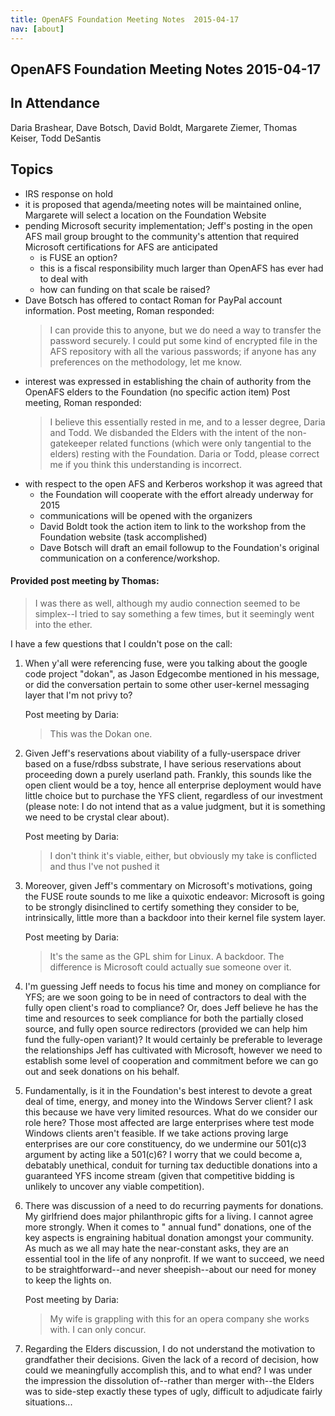 ```yaml
---
title: OpenAFS Foundation Meeting Notes  2015-04-17
nav: [about]
---
```


## OpenAFS Foundation Meeting Notes  2015-04-17 ##

## In Attendance ##

 Daria Brashear,
 Dave Botsch,
 David Boldt,
 Margarete Ziemer,
 Thomas Keiser,
 Todd DeSantis

## Topics ##

* IRS response on hold
* it is proposed that agenda/meeting notes will be maintained online, Margarete will select a location on the Foundation Website
* pending Microsoft security implementation; Jeff's posting in the open AFS mail group brought to the community's attention that required Microsoft certifications for AFS are anticipated
  + is FUSE an option?
  + this is a fiscal responsibility much larger than OpenAFS has ever had to deal with
  + how can funding on that scale be raised?
* Dave Botsch has offered to contact Roman for PayPal account information.
  Post meeting, Roman responded:
  > I can provide this to anyone, but we do need a way to transfer the password
  > securely.  I could put some kind of encrypted file in the AFS repository
  > with all the various passwords; if anyone has any preferences on the
  > methodology, let me know.
* interest was expressed in establishing the chain of authority from the OpenAFS elders to the Foundation (no specific action item) Post meeting, Roman responded:
  > I believe this essentially rested in me, and to a lesser degree, Daria and Todd.  We disbanded the Elders with the intent of the non-gatekeeper related functions (which were only tangential to the elders) resting with the Foundation.  Daria or Todd, please correct me if you think this understanding is incorrect.
* with respect to the open AFS and Kerberos workshop it was agreed that
  + the Foundation will cooperate with the effort already underway for 2015
  + communications will be opened with the organizers
  + David Boldt took the action item to link to the workshop from the Foundation website (task accomplished)
  + Dave Botsch will draft an email followup to the Foundation's original communication on a conference/workshop.

#### Provided post meeting by Thomas: ####

> I was there as well, although my audio connection seemed to be simplex--I tried to say something a few times, but it seemingly went into the ether.

I have a few questions that I couldn't pose on the call:

1) When y'all were referencing fuse, were you talking about the google code project "dokan", as Jason Edgecombe mentioned in his message, or did the conversation pertain to some other user-kernel messaging layer that I'm not privy to?

   Post meeting by Daria:

   > This was the Dokan one.  

2) Given Jeff's reservations about viability of a fully-userspace driver based on a fuse/rdbss substrate, I have serious reservations about proceeding down a purely userland path.  Frankly, this sounds like the open client would be a toy, hence all enterprise deployment would have little choice but to purchase the YFS client, regardless of our investment (please note: I do not intend that as a value judgment, but it is something we need to be crystal clear about).

   Post meeting by Daria:

   > I don't think it's viable, either, but obviously my take is conflicted and thus I've not pushed it

3) Moreover, given Jeff's commentary on Microsoft's motivations, going the FUSE route sounds to me like a quixotic endeavor: Microsoft is going to be strongly disinclined to certify something they consider to be, intrinsically, little more than a backdoor into their kernel file system layer.

   Post meeting by Daria:

   > It's the same as the GPL shim for Linux. A backdoor. The difference is Microsoft could actually sue someone over it.

4) I'm guessing Jeff needs to focus his time and money on compliance for YFS; are we soon going to be in need of contractors to deal with the fully open client's road to compliance?  Or, does Jeff believe he has the time and resources to seek compliance for both the partially closed source, and fully open source redirectors (provided we can help him fund the fully-open variant)?  It would certainly be preferable to leverage the relationships Jeff has cultivated with Microsoft, however we need to establish some level of cooperation and commitment before we can go out and seek donations on his behalf.

5) Fundamentally, is it in the Foundation's best interest to devote a great deal of time, energy, and money into the Windows Server client?  I ask this because we have very limited resources.  What do we consider our role here? Those most affected are large enterprises where test mode Windows clients aren't feasible.  If we take actions proving large enterprises are our core constituency, do we undermine our 501(c)3 argument by acting like a 501(c)6?  I worry that we could become a, debatably unethical, conduit for turning tax deductible donations into a guaranteed YFS income stream (given that competitive bidding is unlikely to uncover any viable competition).

6) There was discussion of a need to do recurring payments for donations.  My girlfriend does major philanthropic gifts for a living.  I cannot agree more strongly.  When it comes to " annual fund" donations, one of the key aspects is engraining habitual donation amongst your community.  As much as we all may hate the near-constant asks, they are an essential tool in the life of any nonprofit.  If we want to succeed, we need to be straightforward--and never sheepish--about our need for money to keep the lights on.

   Post meeting by Daria:

   > My wife is grappling with this for an opera company she works with. I can only concur.

7) Regarding the Elders discussion, I do not understand the motivation to grandfather their decisions.  Given the lack of a record of decision, how could we meaningfully accomplish this, and to what end?  I was under the impression the dissolution of--rather than merger with--the Elders was to side-step exactly these types of ugly, difficult to adjudicate fairly situations...
